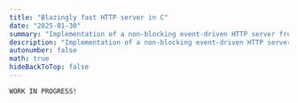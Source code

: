 ```yaml
---
title: "Blazingly fast HTTP server in C"
date: "2025-01-30"
summary: "Implementation of a non-blocking event-driven HTTP server from scratch in C"
description: "Implementation of a non-blocking event-driven HTTP server from scratch in C"
autonumber: false
math: true
hideBackToTop: false
---
```


```
WORK IN PROGRESS!
```

